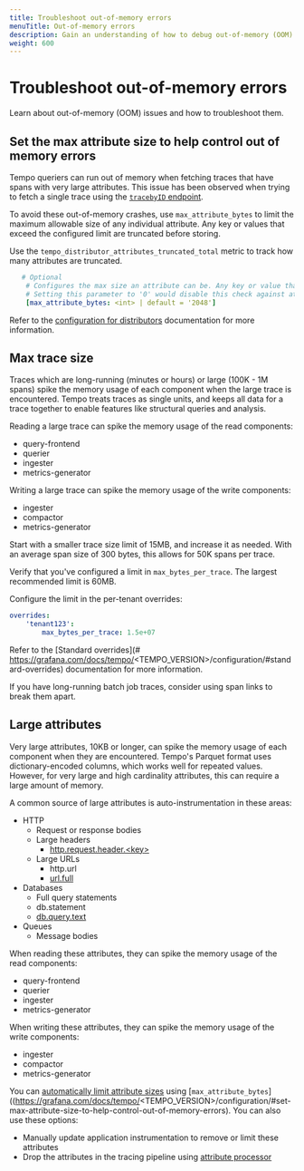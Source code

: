 ```yaml
---
title: Troubleshoot out-of-memory errors
menuTitle: Out-of-memory errors
description: Gain an understanding of how to debug out-of-memory (OOM) errors.
weight: 600
---
```


# Troubleshoot out-of-memory errors

Learn about out-of-memory (OOM) issues and how to troubleshoot them.

## Set the max attribute size to help control out of memory errors

Tempo queriers can run out of memory when fetching traces that have spans with very large attributes.
This issue has been observed when trying to fetch a single trace using the [`tracebyID` endpoint](https://grafana.com/docs/tempo/latest/api_docs/#query).

To avoid these out-of-memory crashes, use `max_attribute_bytes` to limit the maximum allowable size of any individual attribute.
Any key or values that exceed the configured limit are truncated before storing.

Use the `tempo_distributor_attributes_truncated_total` metric to track how many attributes are truncated.

```yaml
   # Optional
    # Configures the max size an attribute can be. Any key or value that exceeds this limit will be truncated before storing
    # Setting this parameter to '0' would disable this check against attribute size
    [max_attribute_bytes: <int> | default = '2048']
```

Refer to the [configuration for distributors](https://grafana.com/docs/tempo/<TEMPO_VERSION>/configuration/#set-max-attribute-size-to-help-control-out-of-memory-errors) documentation for more information.

## Max trace size

Traces which are long-running (minutes or hours) or large (100K - 1M spans) spike the memory usage of each component when the large trace is encountered.
Tempo treats traces as single units, and keeps all data for a trace together to enable features like structural queries and analysis.

Reading a large trace can spike the memory usage of the read components:

* query-frontend
* querier
* ingester
* metrics-generator

Writing a large trace can spike the memory usage of the write components:

* ingester
* compactor
* metrics-generator

Start with a smaller trace size limit of 15MB, and increase it as needed.
With an average span size of 300 bytes, this allows for 50K spans per trace.

Verify that you've configured a limit in `max_bytes_per_trace`.
The largest recommended limit is 60MB.

Configure the limit in the per-tenant overrides:

```yaml
overrides:
    'tenant123':
        max_bytes_per_trace: 1.5e+07
```

Refer to the [Standard overrides](# https://grafana.com/docs/tempo/<TEMPO_VERSION>/configuration/#standard-overrides) documentation for more information.

If you have long-running batch job traces, consider using span links to break them apart.

## Large attributes

Very large attributes, 10KB or longer, can spike the memory usage of each component when they are encountered.
Tempo's Parquet format uses dictionary-encoded columns, which works well for repeated values.
However, for very large and high cardinality attributes, this can require a large amount of memory.

A common source of large attributes is auto-instrumentation in these areas:

* HTTP
    * Request or response bodies
    * Large headers
        * [http.request.header.&lt;key>](https://opentelemetry.io/docs/specs/semconv/attributes-registry/http/)
    * Large URLs
        * http.url
        * [url.full](https://opentelemetry.io/docs/specs/semconv/attributes-registry/url/)
* Databases
    * Full query statements
    * db.statement
    * [db.query.text](https://opentelemetry.io/docs/specs/semconv/attributes-registry/db/)
* Queues
    * Message bodies

When reading these attributes, they can spike the memory usage of the read components:

* query-frontend
* querier
* ingester
* metrics-generator

When writing these attributes, they can spike the memory usage of the write components:
* ingester
* compactor
* metrics-generator

You can [automatically limit attribute sizes](https://github.com/grafana/tempo/pull/4335) using [`max_attribute_bytes`]((https://grafana.com/docs/tempo/<TEMPO_VERSION>/configuration/#set-max-attribute-size-to-help-control-out-of-memory-errors).
You can also use these options:

* Manually update application instrumentation to remove or limit these attributes
* Drop the attributes in the tracing pipeline using [attribute processor](https://github.com/open-telemetry/opentelemetry-collector-contrib/tree/main/processor/attributesprocessor)
